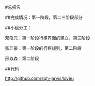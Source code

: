 #总报告

##完成情况：第一阶段，第二三阶段部分

##小组分工：

  邓皓元：第一阶段行棋界面的建立，第三阶段

  张启豪：第一阶段的行棋规则，第二阶段

  邢焱森：第二阶段

##代码

http://github.com/zqh-jarvis/loveu
